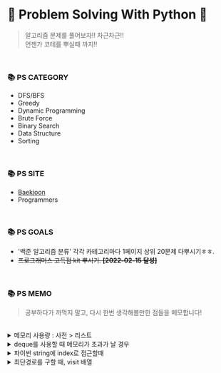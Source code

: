 # 🤗 Problem Solving With Python 🤗
> 알고리즘 문제를 풀어보자!! 차근차근!!<br/>
> 언젠가 코테를 뿌실때 까지!!

<br/>

### 📚 PS CATEGORY
- DFS/BFS
- Greedy
- Dynamic Programming
- Brute Force
- Binary Search
- Data Structure
- Sorting

</br>

### 📚 PS SITE
- <a href="https://www.acmicpc.net/user/jsb100800"/>Baekjoon</a>
- Programmers

</br>

### 📚 PS GOALS
- '백준 알고리즘 분류' 각각 카테고리마다 1페이지 상위 20문제 다뿌시기ㅎㅎ.
- ~~프로그래머스 고득점 kit 뿌시기. **[2022-02-15 달성]**~~

</br>

### 📚 PS MEMO
> 공부하다가 까먹지 말고, 다시 한번 생각해볼만한 점들을 메모합니다!

<br/>

<details>
<summary>메모리 사용량 : 사전 > 리스트</summary>
  
</br>

```
✔️ 메모리 초과 날 경우, 사전으로 구현한 그래프를 리스트로 바꿔보기.(visit 사전 등)
✔️ 백준 1967 트리의 지름 문제
```

</details>

<details>
<summary>deque를 사용할 때 메모리가 초과가 날 경우</summary>
  
</br>

```
✔️ deque에는 중복된 값들이 들어갈 수도 있기 때문에, 같은 동작을 반복할 우려가 있다!
✔️ 이 경우 set을 이용해서 반복된 로직을 없앨 수 있다.
✔️ 집합에서 pop은 임의의 수를 꺼낸다 -> 어차피 bfs 돌리면 큐 안에 있는 모든 지점에서 돌아가기 때문에 상관이 없어짐.
✔️ 백준 1987 알파벳 문제
```

</details>

<details>
<summary>파이썬 string에 index로 접근할때</summary>

</br>
  
``` python
✔️ 아래 코드처럼 string 그대로 접근하는 것이 아닌, list화 해서 인덱스로 접근하는것이 시간 측면에서 빠르다.
✔️ 백준 1987 알파벳 문제
```
  
``` python
  str = "abcd"
  str_lst = list(str)

  print(str[1])
  print(str_list[1])
```

</details>

<details>
<summary>최단경로를 구할 때, visit 배열</summary>

</br>
  
``` python
✔️ bfs 탐색할 때 visit 배열을 계속 생성하는 것이 아닌, 한개만 생성하고 사용해도 된다.
✔️ 최단 경로이기 때문에! 한번 방문 한 곳에 다시 방문하는 것은 최단 경로가 될 수 없다.
✔️ 최단경로와 도달 가능 경우의 수를 구하는 것의 차이.
```

</details>


